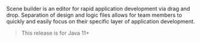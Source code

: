 Scene builder is an editor for rapid application development via drag and drop. Separation of 
design and logic files allows for team members to quickly and easily focus on their specific 
layer of application development.

> This release is for Java 11+